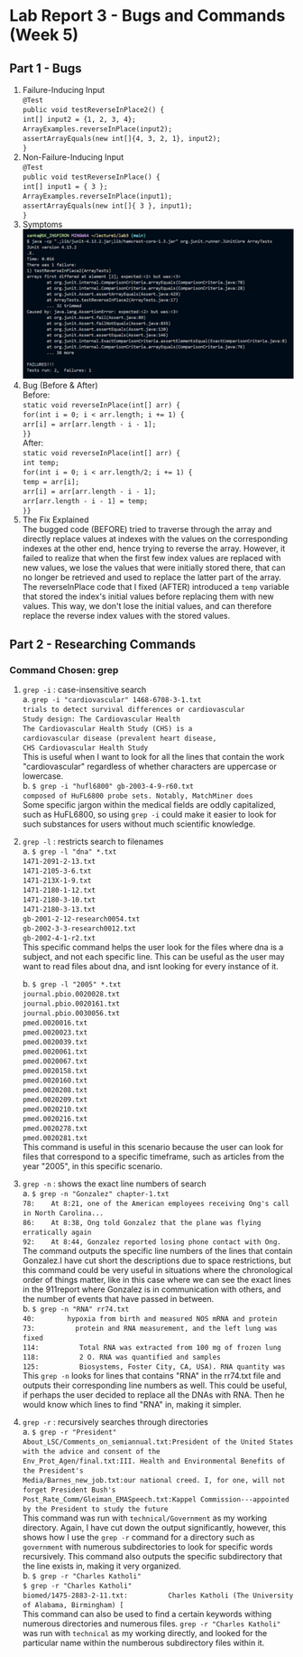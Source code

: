 # Lab Report 3 - Bugs and Commands (Week 5)
## Part 1 - Bugs
1. Failure-Inducing Input<br>
`@Test`<br>
   `public void testReverseInPlace2() {`<br>
    `int[] input2 = {1, 2, 3, 4};`<br>
    `ArrayExamples.reverseInPlace(input2);`<br>
    `assertArrayEquals(new int[]{4, 3, 2, 1}, input2);`<br>
	`}`
2. Non-Failure-Inducing Input<br>
`@Test` <br>
 `public void testReverseInPlace() {`<br>
    `int[] input1 = { 3 };`<br>
    `ArrayExamples.reverseInPlace(input1);`<br>
    `assertArrayEquals(new int[]{ 3 }, input1);`<br>
	`}`
4. Symptoms<br>
![Image](LR3Symptom.png) <br>
5. Bug (Before & After)<br>
   Before:<br>
     `static void reverseInPlace(int[] arr) {`<br>
    `for(int i = 0; i < arr.length; i += 1) {`<br>
     `arr[i] = arr[arr.length - i - 1];`<br>
    `}}`<br>
   After:<br>
    `static void reverseInPlace(int[] arr) {`<br>
    `int temp;`<br>
    `for(int i = 0; i < arr.length/2; i += 1) {`<br>
      `temp = arr[i];`<br>
      `arr[i] = arr[arr.length - i - 1];`<br>
      `arr[arr.length - i - 1] = temp;`<br>
    `}}`<br>
7. The Fix Explained<br>
   The bugged code (BEFORE) tried to traverse through the array and directly replace values at indexes with the values on the corresponding indexes at the other end, hence trying to reverse the array. However, it failed to realize that when the first few index values are replaced with new values, we lose the values that were initially stored there, that can no longer be retrieved and used to replace the latter part of the array. The reverseInPlace code that I fixed (AFTER) introduced a `temp` variable that stored the index's initial values before replacing them with new values. This way, we don't lose the initial values, and can therefore replace the reverse index values with the stored values.  
## Part 2 - Researching Commands
### Command Chosen: grep
1. `grep -i` : case-insensitive search<br>
a.
   `grep -i "cardiovascular" 1468-6708-3-1.txt`<br>
        `trials to detect survival differences or cardiovascular`<br>
          `Study design: The Cardiovascular Health`<br>
          `The Cardiovascular Health Study (CHS) is a`<br>
          `cardiovascular disease (prevalent heart disease,`<br>
        `CHS Cardiovascular Health Study`<br>
	This is useful when I want to look for all the lines that contain the work "cardiovascular" regardless of whether characters are uppercase or lowercase.<br>
b.
`$ grep -i "hufl6800" gb-2003-4-9-r60.txt`<br>
`composed of HuFL6800 probe sets. Notably, MatchMiner does`<br>
Some specific jargon within the medical fields are oddly capitalized, such as HuFL6800, so using `grep -i` could make it easier to look for such substances for users without much scientific knowledge.


3. `grep -l` : restricts search to filenames<br>
   a. `$ grep -l "dna" *.txt`<br>
`1471-2091-2-13.txt`<br>
`1471-2105-3-6.txt`<br>
`1471-213X-1-9.txt`<br>
`1471-2180-1-12.txt`<br>
`1471-2180-3-10.txt`<br>
`1471-2180-3-13.txt`<br>
`gb-2001-2-12-research0054.txt`<br>
`gb-2002-3-3-research0012.txt`<br>
`gb-2002-4-1-r2.txt`<br>
This specific command helps the user look for the files where dna is a subject, and not each specific line. This can be useful as the user may want to read files about dna, and isnt looking for every instance of it.<br>

   b.
   `$ grep -l "2005" *.txt`<br>
`journal.pbio.0020028.txt`<br>
`journal.pbio.0020161.txt`<br>
`journal.pbio.0030056.txt`<br>
`pmed.0020016.txt`<br>
`pmed.0020023.txt`<br>
`pmed.0020039.txt`<br>
`pmed.0020061.txt`<br>
`pmed.0020067.txt`<br>
`pmed.0020158.txt`<br>
`pmed.0020160.txt`<br>
`pmed.0020208.txt`<br>
`pmed.0020209.txt`<br>
`pmed.0020210.txt`<br>
`pmed.0020216.txt`<br>
`pmed.0020278.txt`<br>
`pmed.0020281.txt`<br>
This command is useful in this scenario because the user can look for files that correspond to a specific timeframe, such as articles from the year "2005", in this specific scenario.
5. `grep -n` : shows the exact line numbers of search<br>
   a.
   `$ grep -n "Gonzalez" chapter-1.txt`<br>
`78:    At 8:21, one of the American employees receiving Ong's call in North Carolina...`<br>
`86:    At 8:38, Ong told Gonzalez that the plane was flying erratically again`<br>
`92:    At 8:44, Gonzalez reported losing phone contact with Ong.`<br>
The command outputs the specific line numbers of the lines that contain Gonzalez.I have cut short the descriptions due to space restrictions, but this command could be very useful in situations where the chronological order of things matter, like in this case where we can see the exact lines in the 911report where Gonzalez is in communication with others, and the number of events that have passed in between.<br>
   b.
   `$ grep -n "RNA" rr74.txt`<br>
`40:        hypoxia from birth and measured NOS mRNA and protein`<br>
`73:          protein and RNA measurement, and the left lung was fixed`<br>
`114:          Total RNA was extracted from 100 mg of frozen lung `    <br>
`118:          2 O. RNA was quantified and samples`<br>
`125:          Biosystems, Foster City, CA, USA). RNA quantity was`<br>
This `grep -n` looks for lines that contains "RNA" in the rr74.txt file and outputs their corresponding line numbers as well. This could be useful, if perhaps the user decided to replace all the DNAs with RNA. Then he would know which lines to find "RNA" in, making it simpler.<br>
   
7. `grep -r` : recursively searches through directories<br>
   a.
   `$ grep -r "President"`<br>
`About_LSC/Comments_on_semiannual.txt:President of the United States with the advice and consent of the`<br>
`Env_Prot_Agen/final.txt:III. Health and Environmental Benefits of the President's`<br>
`Media/Barnes_new_job.txt:our national creed. I, for one, will not forget President Bush's`<br>
`Post_Rate_Comm/Gleiman_EMASpeech.txt:Kappel Commission---appointed by the President to study the future`<br>
This command was run with `technical/Government` as my working directory. Again, I have cut down the output significantly, however, this shows how I use the `grep -r` command for a directory such as `government` with numerous subdirectories to look for specific words recursively. This command also outputs the specific subdirectory that the line exists in, making it very organized.<br>
   b.
   `$ grep -r "Charles Katholi"`<br>
   `$ grep -r "Charles Katholi"`<br>
   `biomed/1475-2883-2-11.txt:          Charles Katholi (The University of Alabama, Birmingham) [`<br>
   This command can also be used to find a certain keywords withing numerous directories and numerous files. `grep -r "Charles Katholi"` was run with `technical` as my working directly, and looked for the particular name within the numberous subdirectory files within it. <br>
   
   
